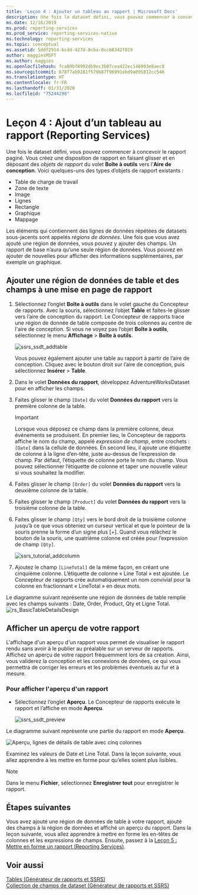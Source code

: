 ```yaml
---
title: 'Leçon 4 : Ajouter un tableau au rapport | Microsoft Docs'
description: Une fois le dataset défini, vous pouvez commencer à concevoir le rapport paginé. Vous créez une disposition de rapport en faisant glisser et en déposant des objets de rapport du volet Boîte à outils vers l’Aire de conception.
ms.date: 12/16/2019
ms.prod: reporting-services
ms.prod_service: reporting-services-native
ms.technology: reporting-services
ms.topic: conceptual
ms.assetid: 5ddf2914-bcdd-427d-8cba-0ccb8342f819
author: maggiesMSFT
ms.author: maggies
ms.openlocfilehash: fca89bf8992db9ec3b07cea422ec146993e8aec8
ms.sourcegitcommit: b78f7ab9281f570b87f96991ebd9a095812cc546
ms.translationtype: HT
ms.contentlocale: fr-FR
ms.lasthandoff: 01/31/2020
ms.locfileid: "75244298"
---
```

# <a name="lesson-4-add-a-table-to-the-report-reporting-services"></a>Leçon 4 : Ajout d’un tableau au rapport (Reporting Services)

Une fois le dataset défini, vous pouvez commencer à concevoir le rapport paginé. Vous créez une disposition de rapport en faisant glisser et en déposant des *objets de rapport* du volet **Boîte à outils** vers l’**Aire de conception**. Voici quelques-uns des types d’objets de rapport existants :

- Table de charge de travail
- Zone de texte
- Image
- Lignes
- Rectangle
- Graphique
- Mappage

Les éléments qui contiennent des lignes de données répétées de datasets sous-jacents sont appelés *régions de données*. Une fois que vous avez ajouté une région de données, vous pouvez y ajouter des champs. Un rapport de base n’aura qu’une seule région de données. Vous pouvez en ajouter de nouvelles pour afficher des informations supplémentaires, par exemple un graphique.

## <a name="add-a-table-data-region-and-fields-to-a-report-layout"></a>Ajouter une région de données de table et des champs à une mise en page de rapport

1. Sélectionnez l’onglet **Boîte à outils** dans le volet gauche du Concepteur de rapports. Avec la souris, sélectionnez l’objet **Table** et faites-le glisser vers l’aire de conception du rapport. Le Concepteur de rapports trace une région de donnée de table composée de trois colonnes au centre de l'aire de conception. Si vous ne voyez pas l’objet **Boîte à outils**, sélectionnez le menu **Affichage** > **Boîte à outils**.

    ![ssrs_ssdt_addtable](media/ssrs-ssdt-addtable.png)

    Vous pouvez également ajouter une table au rapport à partir de l’aire de conception. Cliquez avec le bouton droit sur l’aire de conception, puis sélectionnez **Insérer** > **Table**.

2. Dans le volet **Données du rapport**, développez AdventureWorksDataset pour en afficher les champs.

3. Faites glisser le champ `[Date]` du volet **Données du rapport** vers la première colonne de la table.

    > [!IMPORTANT]
    > Lorsque vous déposez ce champ dans la première colonne, deux événements se produisent. En premier lieu, le Concepteur de rapports affiche le nom du champ, appelé *expression de champ*, entre crochets : `[Date]` dans la cellule de données. En second lieu, il ajoute une étiquette de colonne à la ligne d’en-tête, juste au-dessus de l’expression de champ. Par défaut, l’étiquette de colonne porte le nom du champ. Vous pouvez sélectionner l’étiquette de colonne et taper une nouvelle valeur si vous souhaitez la modifier.

4. Faites glisser le champ `[Order]` du volet **Données du rapport** vers la deuxième colonne de la table.

5. Faites glisser le champ `[Product]` du volet **Données du rapport** vers la troisième colonne de la table.

6. Faites glisser le champ `[Qty]` vers le bord droit de la troisième colonne jusqu’à ce que vous obteniez un curseur vertical et que le pointeur de la souris prenne la forme d’un signe plus [+]. Quand vous relâchez le bouton de la souris, une quatrième colonne est créée pour l’expression de champ `[Qty]`.

    ![ssrs_tutorial_addcolumn](media/ssrs-tutorial-addcolumn.png)

7. Ajoutez le champ `[LineTotal]` de la même façon, en créant une cinquième colonne. L’étiquette de colonne « Line Total » est ajoutée. Le Concepteur de rapports crée automatiquement un nom convivial pour la colonne en fractionnant « LineTotal » en deux mots.

Le diagramme suivant représente une région de données de table remplie avec les champs suivants : Date, Order, Product, Qty et Ligne Total.
![rs_BasicTableDetailsDesign](media/rs-basictabledetailsdesign.png)

## <a name="preview-your-report"></a>Afficher un aperçu de votre rapport

L'affichage d'un aperçu d'un rapport vous permet de visualiser le rapport rendu sans avoir à le publier au préalable sur un serveur de rapports. Affichez un aperçu de votre rapport fréquemment lors de sa création. Ainsi, vous validerez la conception et les connexions de données, ce qui vous permettra de corriger les erreurs et les problèmes éventuels au fur et à mesure.

### <a name="to-preview-a-report"></a>Pour afficher l'aperçu d'un rapport

- Sélectionnez l’onglet **Aperçu**. Le Concepteur de rapports exécute le rapport et l’affiche en mode **Aperçu**.

    ![ssrs_ssdt_preview](media/ssrs-ssdt-preview.png)

Le diagramme suivant représente une partie du rapport en mode **Aperçu**.

   ![Aperçu, lignes de détails de table avec cinq colonnes](media/rs-basictabledetailspreview.png "Aperçu, lignes de détails de table avec cinq colonnes")

Examinez les valeurs de Date et Line Total. Dans la leçon suivante, vous allez apprendre à les mettre en forme pour qu’elles soient plus lisibles.

> [!NOTE]
> Dans le menu **Fichier**, sélectionnez **Enregistrer tout** pour enregistrer le rapport.

## <a name="next-steps"></a>Étapes suivantes

Vous avez ajouté une région de données de table à votre rapport, ajouté des champs à la région de données et affiché un aperçu du rapport. Dans la leçon suivante, vous allez apprendre à mettre en forme les en-têtes de colonnes et les expressions de champs. Ensuite, passez à la [Leçon 5 : Mettre en forme un rapport &#40;Reporting Services&#41;](lesson-5-formatting-a-report-reporting-services.md).
  
## <a name="see-also"></a>Voir aussi

[Tables &#40;Générateur de rapports et SSRS&#41;](report-design/tables-report-builder-and-ssrs.md)  
[Collection de champs de dataset &#40;Générateur de rapports et SSRS&#41;](report-data/dataset-fields-collection-report-builder-and-ssrs.md)  
